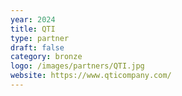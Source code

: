 ```yaml
---
year: 2024
title: QTI
type: partner
draft: false
category: bronze
logo: /images/partners/QTI.jpg
website: https://www.qticompany.com/
---
```

